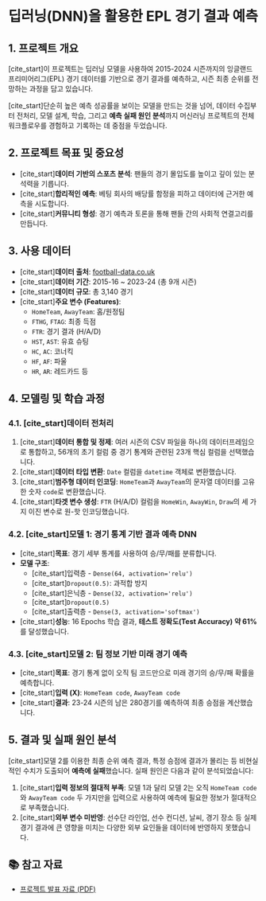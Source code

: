# 딥러닝(DNN)을 활용한 EPL 경기 결과 예측

## 1. 프로젝트 개요

[cite_start]이 프로젝트는 딥러닝 모델을 사용하여 2015-2024 시즌까지의 잉글랜드 프리미어리그(EPL) 경기 데이터를 기반으로 경기 결과를 예측하고, 시즌 최종 순위를 전망하는 과정을 담고 있습니다. 

[cite_start]단순히 높은 예측 성공률을 보이는 모델을 만드는 것을 넘어, 데이터 수집부터 전처리, 모델 설계, 학습, 그리고 **예측 실패 원인 분석**까지 머신러닝 프로젝트의 전체 워크플로우를 경험하고 기록하는 데 중점을 두었습니다. 

## 2. 프로젝트 목표 및 중요성

* [cite_start]**데이터 기반의 스포츠 분석**: 팬들의 경기 몰입도를 높이고 깊이 있는 분석력을 기릅니다. 
* [cite_start]**합리적인 예측**: 베팅 회사의 배당률 함정을 피하고 데이터에 근거한 예측을 시도합니다. 
* [cite_start]**커뮤니티 형성**: 경기 예측과 토론을 통해 팬들 간의 사회적 연결고리를 만듭니다. 

## 3. 사용 데이터

* [cite_start]**데이터 출처**: [football-data.co.uk](https://www.football-data.co.uk/) 
* [cite_start]**데이터 기간**: 2015-16 ~ 2023-24 (총 9개 시즌) 
* [cite_start]**데이터 규모**: 총 3,140 경기 
* [cite_start]**주요 변수 (Features)**: 
    * `HomeTeam`, `AwayTeam`: 홈/원정팀
    * `FTHG`, `FTAG`: 최종 득점
    * `FTR`: 경기 결과 (H/A/D)
    * `HST`, `AST`: 유효 슈팅
    * `HC`, `AC`: 코너킥
    * `HF`, `AF`: 파울
    * `HR`, `AR`: 레드카드 등

## 4. 모델링 및 학습 과정

### 4.1. [cite_start]데이터 전처리 
1.  [cite_start]**데이터 통합 및 정제**: 여러 시즌의 CSV 파일을 하나의 데이터프레임으로 통합하고, 56개의 초기 컬럼 중 경기 통계와 관련된 23개 핵심 컬럼을 선택했습니다. 
2.  [cite_start]**데이터 타입 변환**: `Date` 컬럼을 `datetime` 객체로 변환했습니다. 
3.  [cite_start]**범주형 데이터 인코딩**: `HomeTeam`과 `AwayTeam`의 문자열 데이터를 고유한 숫자 `code`로 변환했습니다. 
4.  [cite_start]**타겟 변수 생성**: `FTR` (H/A/D) 컬럼을 `HomeWin`, `AwayWin`, `Draw`의 세 가지 이진 변수로 원-핫 인코딩했습니다. 

### 4.2. [cite_start]모델 1: 경기 통계 기반 결과 예측 DNN 
* [cite_start]**목표**: 경기 세부 통계를 사용하여 승/무/패를 분류합니다. 
* **모델 구조**:
    * [cite_start]입력층 - `Dense(64, activation='relu')` 
    * [cite_start]`Dropout(0.5)`: 과적합 방지 
    * [cite_start]은닉층 - `Dense(32, activation='relu')` 
    * [cite_start]`Dropout(0.5)` 
    * [cite_start]출력층 - `Dense(3, activation='softmax')` 
* [cite_start]**성능**: 16 Epochs 학습 결과, **테스트 정확도(Test Accuracy) 약 61%** 를 달성했습니다. 

### 4.3. [cite_start]모델 2: 팀 정보 기반 미래 경기 예측 
* [cite_start]**목표**: 경기 통계 없이 오직 팀 코드만으로 미래 경기의 승/무/패 확률을 예측합니다. 
* [cite_start]**입력 (X)**: `HomeTeam code`, `AwayTeam code` 
* [cite_start]**결과**: 23-24 시즌의 남은 280경기를 예측하여 최종 승점을 계산했습니다. 

## 5. 결과 및 실패 원인 분석

[cite_start]모델 2를 이용한 최종 순위 예측 결과, 특정 승점에 결과가 몰리는 등 비현실적인 수치가 도출되어 **예측에 실패**했습니다.  실패 원인은 다음과 같이 분석되었습니다:

1.  [cite_start]**입력 정보의 절대적 부족**: 모델 1과 달리 모델 2는 오직 `HomeTeam code`와 `AwayTeam code` 두 가지만을 입력으로 사용하여 예측에 필요한 정보가 절대적으로 부족했습니다. 
2.  [cite_start]**외부 변수 미반영**: 선수단 라인업, 선수 컨디션, 날씨, 경기 장소 등 실제 경기 결과에 큰 영향을 미치는 다양한 외부 요인들을 데이터에 반영하지 못했습니다.

## 📚 참고 자료

* [프로젝트 발표 자료 (PDF)](./docs/match_prediction.pdf)